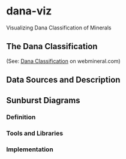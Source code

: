 # dana-viz
Visualizing Dana Classification of Minerals

## The Dana Classification

(See: [Dana Classification](http://webmineral.com/danaclass.shtml#.XS4iti-ZMQ8) on webmineral.com)

## Data Sources and Description

## Sunburst Diagrams

### Definition

### Tools and Libraries

### Implementation
